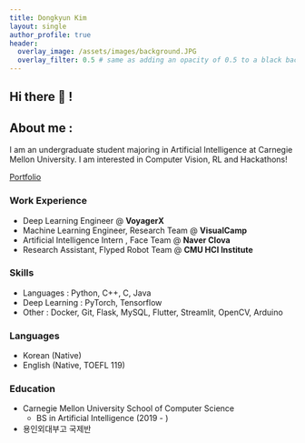 ```yaml
---
title: Dongkyun Kim
layout: single
author_profile: true
header:
  overlay_image: /assets/images/background.JPG
  overlay_filter: 0.5 # same as adding an opacity of 0.5 to a black background
---
```


## Hi there 👋 !

## About me :
I am an undergraduate student majoring in Artificial Intelligence at Carnegie Mellon University.
I am interested in Computer Vision, RL and Hackathons!

[Portfolio](https://www.notion.so/78a3f6459e754b2fb96e818d9fc5dc62)

### Work Experience

- Deep Learning Engineer @ **VoyagerX** 
- Machine Learning Engineer, Research Team @ **VisualCamp** 
- Artificial Intelligence Intern , Face Team @ **Naver Clova**
- Research Assistant, Flyped Robot Team @ **CMU HCI Institute**

### Skills
- Languages : Python, C++, C, Java
- Deep Learning : PyTorch, Tensorflow
- Other : Docker, Git, Flask, MySQL, Flutter, Streamlit, OpenCV, Arduino
  
### Languages
- Korean (Native)
- English (Native, TOEFL 119)

### Education
- Carnegie Mellon University School of Computer Science
  - BS in Artificial Intelligence (2019 - ) 
- 용인외대부고 국제반